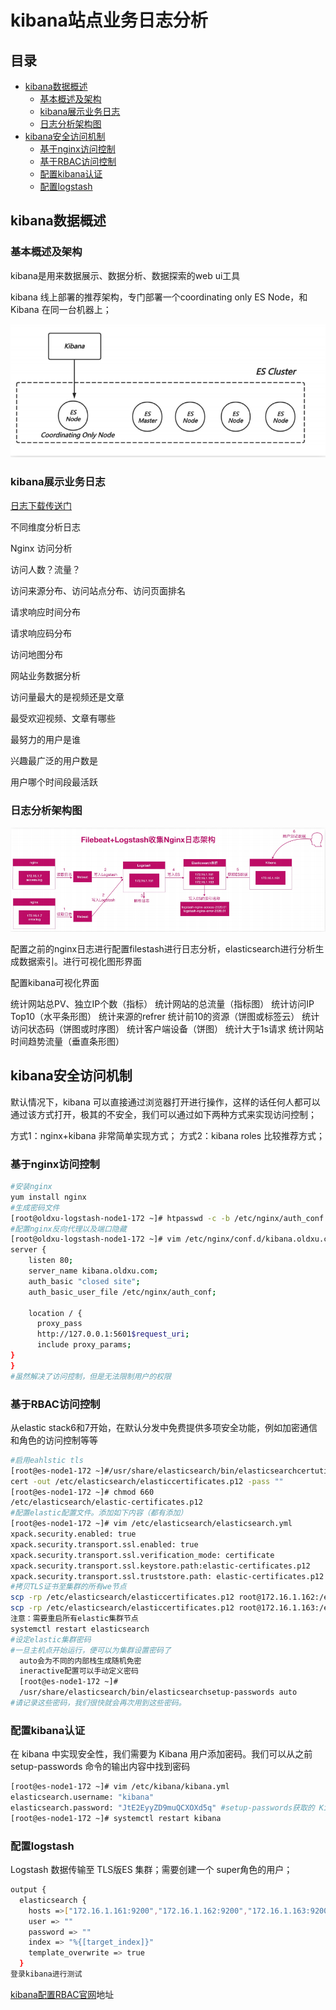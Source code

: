 # kibana站点业务日志分析

## 目录

-   [kibana数据概述](#kibana数据概述)
    -   [基本概述及架构](#基本概述及架构)
    -   [kibana展示业务日志](#kibana展示业务日志)
    -   [日志分析架构图](#日志分析架构图)
-   [kibana安全访问机制](#kibana安全访问机制)
    -   [基于nginx访问控制](#基于nginx访问控制)
    -   [基于RBAC访问控制](#基于RBAC访问控制)
    -   [配置kibana认证](#配置kibana认证)
    -   [配置logstash](#配置logstash)

## kibana数据概述

### 基本概述及架构

kibana是用来数据展示、数据分析、数据探索的web ui工具

kibana 线上部署的推荐架构，专门部署一个coordinating only ES Node，和 Kibana 在同一台机器上；

![](image/image_P6AMwczCor.png)

### kibana展示业务日志

[日志下载传送门](http://cdn.xuliangwei.com/access-2020.1w.log "日志下载传送门")

不同维度分析日志

Nginx 访问分析

访问人数？流量？

访问来源分布、访问站点分布、访问页面排名

请求响应时间分布

请求响应码分布

访问地图分布

网站业务数据分析

访问量最大的是视频还是文章

最受欢迎视频、文章有哪些

最努力的用户是谁

兴趣最广泛的用户数是

用户哪个时间段最活跃

### 日志分析架构图

![](image/image_hZPtt5pe8w.png)

配置之前的nginx日志进行配置filestash进行日志分析，elasticsearch进行分析生成数据索引。进行可视化图形界面

配置kibana可视化界面

统计网站总PV、独立IP个数（指标）
统计网站的总流量（指标图）
统计访问IP Top10（水平条形图）
统计来源的refrer
统计前10的资源（饼图或标签云）
统计访问状态码（饼图或时序图）
统计客户端设备（饼图）
统计大于1s请求
统计网站时间趋势流量（垂直条形图）

## kibana安全访问机制

默认情况下，kibana 可以直接通过浏览器打开进行操作，这样的话任何人都可以通过该方式打开，极其的不安全，我们可以通过如下两种方式来实现访问控制；

方式1：nginx+kibana 非常简单实现方式；
方式2：kibana roles 比较推荐方式；

### 基于nginx访问控制

```bash
#安装nginx
yum install nginx
#生成密码文件
[root@oldxu-logstash-node1-172 ~]# htpasswd -c -b /etc/nginx/auth_conf oldxu 123456
#配置nginx反向代理以及端口隐藏
[root@oldxu-logstash-node1-172 ~]# vim /etc/nginx/conf.d/kibana.oldxu.com.conf
server {
    listen 80;
    server_name kibana.oldxu.com;
    auth_basic "closed site";
    auth_basic_user_file /etc/nginx/auth_conf;

    location / {
      proxy_pass
      http://127.0.0.1:5601$request_uri;
      include proxy_params;
}
}
#虽然解决了访问控制，但是无法限制用户的权限

```

### 基于RBAC访问控制

从elastic stack6和7开始，在默认分发中免费提供多项安全功能，例如加密通信和角色的访问控制等等

```bash
#启用eahlstic tls
[root@es-node1-172 ~]#/usr/share/elasticsearch/bin/elasticsearchcertutil \
cert -out /etc/elasticsearch/elasticcertificates.p12 -pass ""
[root@es-node1-172 ~]# chmod 660
/etc/elasticsearch/elastic-certificates.p12
#配置elastic配置文件。添加如下内容（都有添加）
[root@es-node1-172 ~]# vim /etc/elasticsearch/elasticsearch.yml
xpack.security.enabled: true
xpack.security.transport.ssl.enabled: true
xpack.security.transport.ssl.verification_mode: certificate
xpack.security.transport.ssl.keystore.path:elastic-certificates.p12
xpack.security.transport.ssl.truststore.path: elastic-certificates.p12
#拷贝TLS证书至集群的所有we节点
scp -rp /etc/elasticsearch/elasticcertificates.p12 root@172.16.1.162:/etc/elasticsearch/
scp -rp /etc/elasticsearch/elasticcertificates.p12 root@172.16.1.163:/etc/elasticsearch/
注意：需要重启所有elastic集群节点
systemctl restart elasticsearch
#设定elastic集群密码
#一旦主机点开始运行，便可以为集群设置密码了
  auto会为不同的内部栈生成随机免密
  ineractive配置可以手动定义密码
  [root@es-node1-172 ~]#
  /usr/share/elasticsearch/bin/elasticsearchsetup-passwords auto
#请记录这些密码，我们很快就会再次用到这些密码。

```

### 配置kibana认证

在 kibana 中实现安全性，我们需要为 Kibana 用户添加密码。我们可以从之前 setup-passwords 命令的输出内容中找到密码

```bash
[root@es-node1-172 ~]# vim /etc/kibana/kibana.yml
elasticsearch.username: "kibana"
elasticsearch.password: "JtE2EyyZD9muQCXOXd5q" #setup-passwords获取的 Kibana 密码
[root@es-node1-172 ~]# systemctl restart kibana
```

### 配置logstash

Logstash 数据传输至 TLS版ES 集群；需要创建一个 super角色的用户；

```bash
output {
  elasticsearch {
    hosts =>["172.16.1.161:9200","172.16.1.162:9200","172.16.1.163:9200"]
    user => ""
    password => ""
    index => "%{[target_index]}"
    template_overwrite => true
  }
登录kibana进行测试
```

[kibana配置RBAC官网](https://www.elastic.co/cn/blog/getting-started-with-elasticsearch-security "kibana配置RBAC官网")地址
